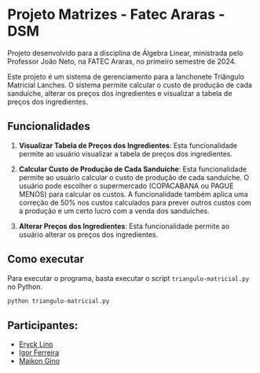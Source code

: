 # Projeto Matrizes - Fatec Araras - DSM

Projeto desenvolvido para a disciplina de Álgebra Linear, ministrada pelo Professor João Neto, na FATEC Araras, no primeiro semestre de 2024.

Este projeto é um sistema de gerenciamento para a lanchonete Triângulo Matricial Lanches. O sistema permite calcular o custo de produção de cada sanduíche, alterar os preços dos ingredientes e visualizar a tabela de preços dos ingredientes.

## Funcionalidades

1. **Visualizar Tabela de Preços dos Ingredientes**: Esta funcionalidade permite ao usuário visualizar a tabela de preços dos ingredientes.

2. **Calcular Custo de Produção de Cada Sanduíche**: Esta funcionalidade permite ao usuário calcular o custo de produção de cada sanduíche. O usuário pode escolher o supermercado (COPACABANA ou PAGUE MENOS) para calcular os custos. A funcionalidade também aplica uma correção de 50% nos custos calculados para prever outros custos com a produção e um certo lucro com a venda dos sanduíches.

3. **Alterar Preços dos Ingredientes**: Esta funcionalidade permite ao usuário alterar os preços dos ingredientes.

## Como executar

Para executar o programa, basta executar o script `triangulo-matricial.py` no Python.

```bash
python triangulo-matricial.py
```

## Participantes:

- [Eryck Lino](https://github.com/Eryck223)<br>
- [Igor Ferreira](https://github.com/igornsferreira)<br>
- [Maikon Gino](https://github.com/MaikonGino)<br>
